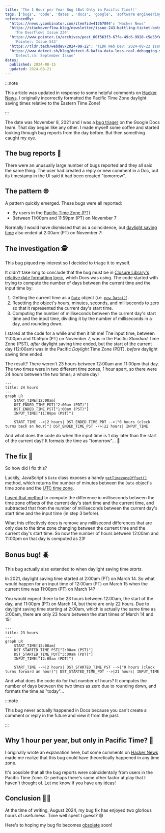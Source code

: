 ```yaml
---
title: 'The 1 Hour per Year Bug (But Only in Pacific Time!)'
tags: ['bugs', 'code', 'dates', 'docs', 'google', 'software engineering']
referencedBy:
  'https://news.ycombinator.com/item?id=41267894': 'Hacker News'
  'https://stackoverflow.blog/newsletter/issue-243-battling-ticket-bots':
    'The Overflow: Issue 234'
  'https://www.pointer.io/archives/post_60f563f3-67fa-49c6-9928-c5e53fe7e4cf':
    'Pointer: Issue 543'
  'https://tldr.tech/webdev/2024-08-22': 'TLDR Web Dev: 2024-08-22 Issue'
  'https://www.detect.sh/blog/detect-6-kafka-data-loss-real-debugging-stories-all-things-ebpf-incidents-at-openai-anthropic-hubspot-google':
    'Detect.sh: September Issue'
dates:
  published: 2024-08-15
  updated: 2024-08-21
---
```


:::note

This article was updated in response to some helpful comments on
[Hacker News](https://news.ycombinator.com/item?id=41267894). I originally
incorrectly formatted the Pacific Time Zone daylight saving times relative to
the Eastern Time Zone!

:::

The date was November 8, 2021 and I was a
[bug triager](https://en.wikipedia.org/wiki/Bug_triage) on the Google Docs team.
That day began like any other. I made myself some coffee and started looking
through bug reports from the day before. But then something caught my eye.

## The bug reports 🐛

There were an unusually large number of bugs reported and they all said the same
thing. The user had created a reply or new comment in a Doc, but its timestamp
in the UI said it had been created "tomorrow".

## The pattern 🌐

A pattern quickly emerged. These bugs were all reported:

- By users in the
  [Pacific Time Zone (PT)](https://en.wikipedia.org/wiki/Pacific_Time_Zone)
- Between 11:00pm and 11:59pm (PT) on November 7

Normally I would have dismissed that as a coincidence, but
[daylight saving time](https://en.wikipedia.org/wiki/Daylight_saving_time) also
ended at 2:00am (PT) on November 7!

## The investigation 🕵️

This bug piqued my interest so I decided to triage it to myself.

It didn't take long to conclude that the bug must be in
[Closure Library's relative date formatting logic](https://github.com/google/closure-library/blob/334543f9e480564fcc8b9a38dee0fe13a3f42fc0/closure/goog/date/relative.js#L386-L419),
which Docs was using. The code started with trying to compute the number of days
between the current time and the input time by:

1. Getting the current time as a
   [`Date`](https://developer.mozilla.org/en-US/docs/Web/JavaScript/Reference/Global_Objects/Date)
   object (i.e.
   [`new Date()`](https://developer.mozilla.org/en-US/docs/Web/JavaScript/Reference/Global_Objects/Date/Date#parameters)).
2. Resetting the object's hours, minutes, seconds, and milliseconds to zero so
   that it represented the current day's start time.
3. Computing the number of milliseconds between the current day's start time and
   the input time, dividing it by the number of milliseconds in a day, and
   rounding down.

I stared at the code for a while and then it hit me! The input time, between
11:00pm and 11:59pm (PT) on November 7, was in the Pacific _Standard_ Time Zone
(PST), _after_ daylight saving time ended, but the start of the current day
(12:00am) was in the Pacific _Daylight_ Time Zone (PDT), _before_ daylight
saving time ended.

The result? There weren't 23 hours between 12:00am and 11:00pm that day. The two
times were in two different time zones, 1 hour apart, so there were 24 hours
between the two times; a whole day!

```mermaid
---
title: 24 hours
---
graph LR
    START_TIME[12:00am]
    DST_ENDED_TIME_PDT["2:00am (PDT)"]
    DST_ENDED_TIME_PST["1:00am (PST)"]
    INPUT_TIME["11:00pm (PST)"]

    START_TIME -->|2 hours| DST_ENDED_TIME_PDT -->|"0 hours (clock turns back an hour)"| DST_ENDED_TIME_PST -->|22 hours| INPUT_TIME
```

And what does the code do when the input time is 1 day later than the start of
the current day? It formats the time as "tomorrow"... 🤡

## The fix 🔧

So how did I fix this?

Luckily, JavaScript's `Date` class exposes a handy
[`getTimezoneOffset()`](https://developer.mozilla.org/en-US/docs/Web/JavaScript/Reference/Global_Objects/Date/getTimezoneOffset)
method, which returns the number of minutes between the `Date` object's time
zone and the [UTC time zone](https://en.wikipedia.org/wiki/UTC).

[I used that method](https://github.com/google/closure-library/commit/84c93721c3ced2271541ae86fec9f85e9c24d991)
to compute the difference in milliseconds between the time zone offsets of the
current day's start time and the current time, and subtracted that from the
number of milliseconds between the current day's start time and the input time
(in step 3 before).

What this effectively does is remove any millisecond differences that are only
due to the time zone changing between the current time and the current day's
start time. So now the number of hours between 12:00am and 11:00pm on that day
is computed as 23!

## Bonus bug! 🪲

This bug actually also extended to when daylight saving time _starts_.

In 2021, daylight saving time started at 2:00am (PT) on March 14. So what would
happen for an input time of 12:00am (PT) on March 15 when the current time was
11:00pm (PT) on March 14?

You would expect there to be 23 hours between 12:00am, the start of the day, and
11:00pm (PT) on March 14, but there are only 22 hours. Due to daylight saving
time starting at 2:00am, which is actually the same time as 3:00am, there are
only 23 hours between the start times of March 14 and 15!

```mermaid
---
title: 23 hours
---
graph LR
    START_TIME[12:00am]
    DST_STARTED_TIME_PST["2:00am (PST)"]
    DST_STARTED_TIME_PDT["3:00am (PDT)"]
    INPUT_TIME["12:00am (PDT)"]

    START_TIME -->|2 hours| DST_STARTED_TIME_PST -->|"0 hours (clock turns forward an hour)"| DST_STARTED_TIME_PDT -->|21 hours| INPUT_TIME
```

And what does the code do for that number of hours? It computes the number of
days between the two times as zero due to rounding down, and formats the time as
"today"...

:::note

This bug never actually happened in Docs because you can't create a comment or
reply in the future and view it from the past.

:::

## Why 1 hour per year, but only in Pacific Time? 🤔

I originally wrote an explanation here, but some comments on
[Hacker News](https://news.ycombinator.com/item?id=41267894) made me realize
that this bug could have theoretically happened in any time zone.

It's possible that all the bug reports were coincidentally from users in the
Pacific Time Zone. Or perhaps there's some other factor at play that I haven't
thought of. Let me know if you have any ideas!

## Conclusion 🧑‍⚖️

At the time of writing, August 2024, my bug fix has enjoyed two glorious hours
of usefulness. Time well spent I guess? 😅

Here's to hoping my bug fix becomes
[obsolete](https://en.wikipedia.org/wiki/Sunshine_Protection_Act) soon!
